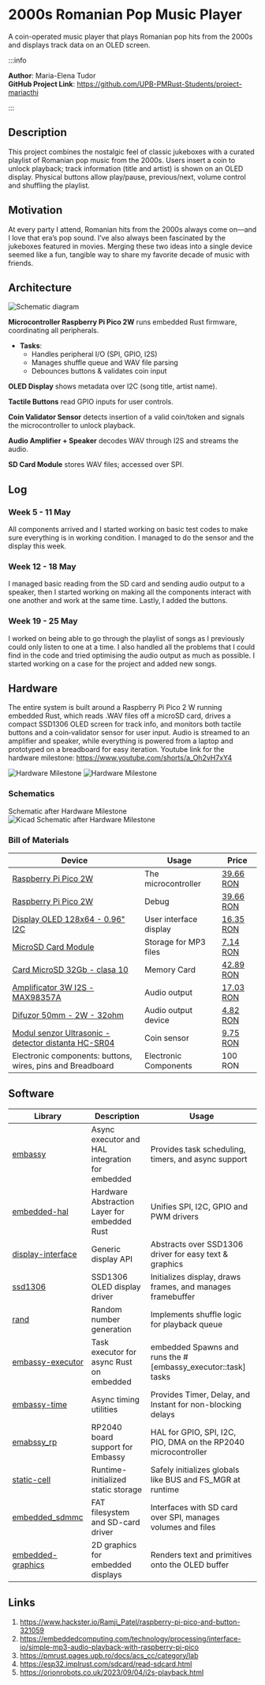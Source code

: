 # 2000s Romanian Pop Music Player
A coin-operated music player that plays Romanian pop hits from the 2000s and displays track data on an OLED screen.

:::info

**Author**: Maria-Elena Tudor \
**GitHub Project Link**: https://github.com/UPB-PMRust-Students/proiect-mariacthi

:::

## Description

This project combines the nostalgic feel of classic jukeboxes with a curated playlist of Romanian pop music from the 2000s. Users insert a coin to unlock playback; track information (title and artist) is shown on an OLED display. Physical buttons allow play/pause, previous/next, volume control and shuffling the playlist.

## Motivation

At every party I attend, Romanian hits from the 2000s always come on—and I love that era’s pop sound. I’ve also always been fascinated by the jukeboxes featured in movies. Merging these two ideas into a single device seemed like a fun, tangible way to share my favorite decade of music with friends.

## Architecture

![Schematic diagram](diagrama.webp)

  **Microcontroller Raspberry Pi Pico 2W** runs embedded Rust firmware, coordinating all peripherals.
  - **Tasks**:
	- Handles peripheral I/O (SPI, GPIO, I2S)
	- Manages shuffle queue and WAV file parsing
	- Debounces buttons & validates coin input

 **OLED Display** shows metadata over I2C (song title, artist name).

 **Tactile Buttons** read GPIO inputs for user controls.

 **Coin Validator Sensor** detects insertion of a valid coin/token and signals the microcontroller to unlock playback.

 **Audio Amplifier + Speaker** decodes WAV through I2S and streams the audio.

 **SD Card Module** stores WAV files; accessed over SPI.

## Log

### Week 5 - 11 May

All components arrived and I started working on basic test codes to make sure everything is in working condition.
I managed to do the sensor and the display this week.

### Week 12 - 18 May

I managed basic reading from the SD card and sending audio output to a speaker, then I started working on making all the components interact with one another and work at the same time. Lastly, I added the buttons.

### Week 19 - 25 May
I worked on being able to go through the playlist of songs as I previously could only listen to one at a time. I also handled all the problems that I could find in the code and tried optimising the audio output as much as possible. I started working on a case for the project and added new songs.

## Hardware

The entire system is built around a Raspberry Pi Pico 2 W running embedded Rust, which reads .WAV files off a microSD card, drives a compact SSD1306 OLED screen for track info, and monitors both tactile buttons and a coin‐validator sensor for user input. Audio is streamed to an amplifier and speaker, while everything is powered from a laptop and prototyped on a breadboard for easy iteration.
Youtube link for the hardware milestone: https://www.youtube.com/shorts/a_Oh2vH7xY4

![Hardware Milestone](pic1.webp)
![Hardware Milestone](pic2.webp)

### Schematics

Schematic after Hardware Milestone
![Kicad Schematic after Hardware Milestone](kicad_sch.svg)

### Bill of Materials

| Device                                                  | Usage                        | Price                           |
|---------------------------------------------------------|------------------------------|---------------------------------|
| [Raspberry Pi Pico 2W](https://www.raspberrypi.com/documentation/microcontrollers/pico-series.html) | The microcontroller |  [39.66 RON](https://www.optimusdigital.ro/ro/placi-raspberry-pi/13327-raspberry-pi-pico-2-w.html) |
| [Raspberry Pi Pico 2W](https://www.raspberrypi.com/documentation/microcontrollers/pico-series.html) | Debug |  [39.66 RON](https://www.optimusdigital.ro/ro/placi-raspberry-pi/13327-raspberry-pi-pico-2-w.html) |
| [Display OLED 128x64 - 0.96" I2C](https://www.micros.com.pl/mediaserver/OLED12864-0.96-W-2_0001.pdf) | User interface display       | [16.35 RON](https://sigmanortec.ro/Display-OLED-0-96-I2C-IIC-Albastru-p135055705) |
| [MicroSD Card Module](https://github.com/GroundStudio/GroundStudio_MicroSD_module/tree/main/Hardware) | Storage for MP3 files        | [7.14 RON](https://ardushop.ro/ro/module/1553-groundstudio-microsd-module-6427854023056.html) |
| [Card MicroSD 32Gb - clasa 10](https://ardushop.ro/ro/raspberry-pi/636-card-microsd-32gb-clasa-10-6427854007919.html) | Memory Card | [42.89 RON](https://ardushop.ro/ro/raspberry-pi/636-card-microsd-32gb-clasa-10-6427854007919.html) |
| [Amplificator 3W I2S - MAX98357A](https://ardushop.ro/ro/module/1549-amplificator-3w-i2s-max98357a-clasa-d-6427854022967.html)   | Audio output | [17.03 RON](https://ardushop.ro/ro/module/1549-amplificator-3w-i2s-max98357a-clasa-d-6427854022967.html) |
| [Difuzor 50mm - 2W - 32ohm](https://ardushop.ro/ro/electronica/1962-difuzor-50mm-2w-32ohm-6427854029898.html)   | Audio output device          | [4.82 RON](https://ardushop.ro/ro/electronica/1962-difuzor-50mm-2w-32ohm-6427854029898.html)  |
| [Modul senzor Ultrasonic - detector distanta HC-SR04](https://ardushop.ro/ro/electronica/2289-modul-senzor-ultrasonic-detector-distanta-hc-sr04-6427854030726.html) | Coin sensor | [9.75 RON](https://ardushop.ro/ro/electronica/2289-modul-senzor-ultrasonic-detector-distanta-hc-sr04-6427854030726.html) |
| Electronic components: buttons, wires, pins and Breadboard | Electronic Components | 100 RON |


## Software

| Library | Description | Usage |
|---------|-------------|-------|
| [embassy](https://embassy.dev/) | Async executor and HAL integration for embedded | Provides task scheduling, timers, and async support   |
| [embedded-hal](https://github.com/rust-embedded/embedded-hal) |  Hardware Abstraction Layer for embedded Rust | Unifies SPI, I2C, GPIO and PWM drivers |
| [display-interface](https://docs.rs/display-interface/latest/display_interface/) | Generic display API | Abstracts over SSD1306 driver for easy text & graphics    |
| [ssd1306](https://github.com/rust-embedded-community/ssd1306) |  SSD1306 OLED display driver | Initializes display, draws frames, and manages framebuffer |
| [rand](https://docs.rust-embedded.org/cortex-m-rt/0.6.0/rand/index.html) | Random number generation | Implements shuffle logic for playback queue |
| [embassy-executor](https://docs.rs/embassy-executor/latest/embassy_executor/) | 	Task executor for async Rust on embedded |  embedded	Spawns and runs the #[embassy_executor::task] tasks |
| [embassy-time](https://docs.rs/embassy-time/latest/embassy_time/) | Async timing utilities | 	Provides Timer, Delay, and Instant for non-blocking delays |
| [emabssy_rp](https://docs.rs/embassy-rp/latest/embassy_rp/) | RP2040 board support for Embassy | 	HAL for GPIO, SPI, I2C, PIO, DMA on the RP2040 microcontroller |
| [static-cell](https://crates.io/crates/static-cell) | Runtime-initialized static storage | Safely initializes globals like BUS and FS_MGR at runtime |
| [embedded_sdmmc](https://docs.rs/embedded-sdmmc/latest/embedded_sdmmc/) | FAT filesystem and SD-card driver | Interfaces with SD card over SPI, manages volumes and files |
| [embedded-graphics](https://github.com/embedded-graphics/embedded-graphics) | 2D graphics for embedded displays| Renders text and primitives onto the OLED buffer |

## Links

1. https://www.hackster.io/Ramji_Patel/raspberry-pi-pico-and-button-321059
2. https://embeddedcomputing.com/technology/processing/interface-io/simple-mp3-audio-playback-with-raspberry-pi-pico
3. https://pmrust.pages.upb.ro/docs/acs_cc/category/lab
4. https://esp32.implrust.com/sdcard/read-sdcard.html
5. https://orionrobots.co.uk/2023/09/04/i2s-playback.html